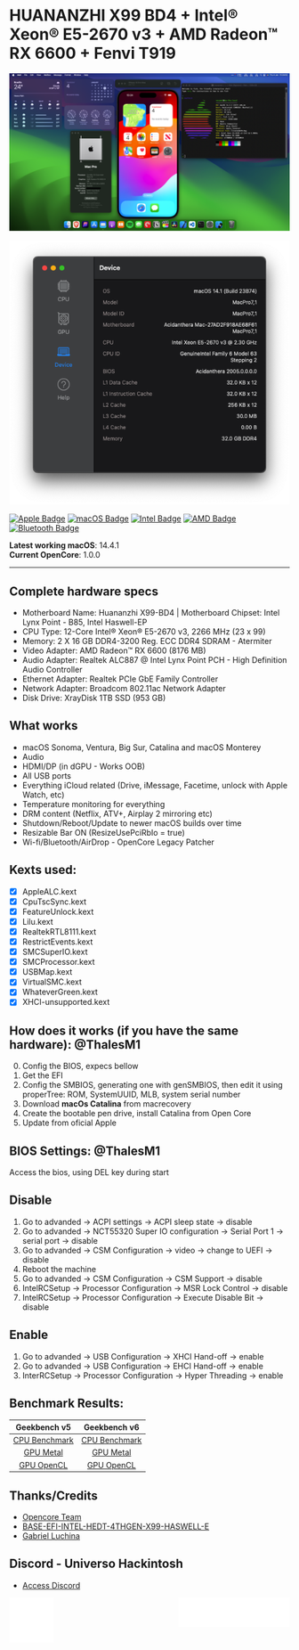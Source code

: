 # HUANANZHI X99 BD4 + Intel® Xeon® E5-2670 v3 + AMD Radeon™ RX 6600 + Fenvi T919

![Image alt text](/Images/1.png)

<div align="center">
<img src="./Images/2.png">
</div>

[![Apple Badge](https://img.shields.io/badge/Apple-000?logo=apple&logoColor=fff&style=flat)](https://www.apple.com/)
[![macOS Badge](https://img.shields.io/badge/macOS-000?logo=macos&logoColor=fff&style=flat)](https://www.apple.com/macos/ventura/)
[![Intel Badge](https://img.shields.io/badge/Intel-0071C5?logo=intel&logoColor=fff&style=flat)](https://www.intel.com.br/content/www/br/pt/products/sku/81709/intel-xeon-processor-e52670-v3-30m-cache-2-30-ghz/specifications.html)
[![AMD Badge](https://img.shields.io/badge/AMD-ED1C24?logo=amd&logoColor=fff&style=flat)](https://www.amd.com/pt/graphics/amd-radeon-rx-6600-series)
[![Bluetooth Badge](https://img.shields.io/badge/Bluetooth-0082FC?logo=bluetooth&logoColor=fff&style=flat)](https://fenvi.com/product_detail_16.html)

**Latest working macOS**: 14.4.1
<br>
**Current OpenCore**: 1.0.0

---

## Complete hardware specs

- Motherboard Name:	Huananzhi X99-BD4 | Motherboard Chipset:	Intel Lynx Point - B85, Intel Haswell-EP
- CPU Type: 12-Core Intel® Xeon® E5-2670 v3, 2266 MHz (23 x 99)
- Memory: 2 X 16 GB DDR4-3200 Reg. ECC DDR4 SDRAM - Atermiter
- Video Adapter: AMD Radeon™ RX 6600  (8176 MB)
- Audio Adapter: Realtek ALC887 @ Intel Lynx Point PCH - High Definition Audio Controller
- Ethernet Adapter: Realtek PCIe GbE Family Controller
- Network Adapter: Broadcom 802.11ac Network Adapter
- Disk Drive: XrayDisk 1TB SSD  (953 GB)

## What works

- macOS Sonoma, Ventura, Big Sur, Catalina and macOS Monterey
- Audio
- HDMI/DP (in dGPU - Works OOB)
- All USB ports
- Everything iCloud related (Drive, iMessage, Facetime, unlock with Apple Watch, etc)
- Temperature monitoring for everything
- DRM content (Netflix, ATV+, Airplay 2 mirroring etc)
- Shutdown/Reboot/Update to newer macOS builds over time
- Resizable Bar ON (ResizeUsePciRbIo = true)
- Wi-fi/Bluetooth/AirDrop - OpenCore Legacy Patcher

## Kexts used:

- [x] AppleALC.kext
- [x] CpuTscSync.kext
- [x] FeatureUnlock.kext
- [x] Lilu.kext
- [x] RealtekRTL8111.kext
- [x] RestrictEvents.kext
- [x] SMCSuperIO.kext
- [x] SMCProcessor.kext
- [x] USBMap.kext
- [x] VirtualSMC.kext
- [x] WhateverGreen.kext
- [x] XHCI-unsupported.kext

## How does it works (if you have the same hardware): @ThalesM1
  0. Config the BIOS, expecs bellow
  1. Get the EFI
  2. Config the SMBIOS, generating one with genSMBIOS, then edit it using properTree: ROM, SystemUUID, MLB, system serial number
  3. Download **macOs Catalina** from macrecovery
  4. Create the bootable pen drive, install Catalina from Open Core
  5. Update from oficial Apple


## BIOS Settings: @ThalesM1
Access the bios, using DEL key during start
## Disable
  1. Go to advanded -> ACPI settings -> ACPI sleep state -> disable
  2. Go to advanded -> NCT55320 Super IO configuration -> Serial Port 1 -> serial port -> disable
  3. Go to advanded -> CSM Configuration -> video -> change to UEFI -> disable
  4. Reboot the machine
  5. Go to advanded -> CSM Configuration -> CSM Support -> disable
  6. IntelRCSetup -> Processor Configuration -> MSR Lock Control -> disable
  7. IntelRCSetup -> Processor Configuration -> Execute Disable Bit -> disable

 ## Enable
 1. Go to advanded -> USB Configuration -> XHCI Hand-off -> enable
 2. Go to advanded -> USB Configuration -> EHCI Hand-off -> enable
 3. InterRCSetup -> Processor Configuration -> Hyper Threading -> enable


## Benchmark Results:

Geekbench v5            |  Geekbench v6
:-------------------------:|:-------------------------:
[CPU Benchmark](/Benchmark/CPU_Benchmark_v5.png) |  [CPU Benchmark](/Benchmark/CPU_Benchmark_v6.png)
[GPU Metal](/Benchmark/GPU_Benchmark_Metal_v5.png) |  [GPU Metal](/Benchmark/GPU_Benchmark_Metal_v6.png)
[GPU OpenCL](/Benchmark/GPU_Benchmark_OpenCL_v5.png) |  [GPU OpenCL](/Benchmark/GPU_Benchmark_OpenCL_v6.png)

## Thanks/Credits

- [Opencore Team](https://dortania.github.io/getting-started/)
- [BASE-EFI-INTEL-HEDT-4THGEN-X99-HASWELL-E](https://github.com/luchina-gabriel/BASE-EFI-INTEL-HEDT-4THGEN-X99-HASWELL-E)
- [Gabriel Luchina](https://github.com/luchina-gabriel)

## Discord - Universo Hackintosh

- [Access Discord](https://discord.universohackintosh.com.br)

<div><img align="right" src="./Images/vncsmnl.gif" alt="signature" width="200"></div>
<div><img align="left" src="./Images/rate1_w.png" alt="like" width="80"></div>
